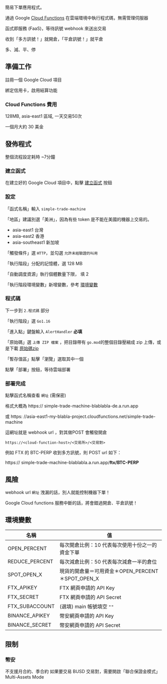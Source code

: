簡易下單應用程式。

通過 Google [Cloud Functions](https://cloud.google.com/functions?hl=zh-tw) 在雲端環境中執行程式碼，無需管理伺服器

函式即服務 (FaaS)，等待訊號 webhook 來送出交易

收到「多方訊號！」就開倉，「平倉訊號！」就平倉

多、減、平、停

## 準備工作

註冊一個 Google Cloud 項目

綁定信用卡，啟用結算功能

### Cloud Functions 費用

128MB, asia-east1 區域, 一天交易50次

一個月大約 30 美金

## 發佈程式

整個流程設定耗時 ~7分鐘

### 建立函式

在建立好的 Google Cloud 項目中，點擊 [建立函式](https://console.cloud.google.com/functions/add?hl=zh-tw) 按鈕

### 設定

「函式名稱」輸入 `simple-trade-machine`

「地區」建議別選「美洲」，因為有些 token 是不能在美國的機器上交易的。

- asia-east1 台灣
- asia-east2 香港
- asia-southeast1 新加坡

「觸發條件」選 `HTTP`，並勾選 `允許未經驗證的叫用`

「執行階段」分配的記憶體，選 128 MB

「自動調度資源」執行個體數量下限， 填 2

「執行階段環境變數」新增變數，參考 [環境變數](#環境變數)

### 程式碼

下一步到 `2.程式碼` 部分

「執行階段」選 `Go1.16`

「進入點」鍵盤輸入 `AlertHandler` **必填**

「原始碼」選 `上傳 ZIP 檔案` ，把目錄帶有 `go.mod`的整個目錄壓縮成 zip
上傳，或是下載 [原始碼zip](https://github.com/snakehopper/simple-trade-machine/archive/refs/heads/master.zip)

「暫存值區」點擊「瀏覽」選取其中一個

點擊「部署」按鈕，等待雲端部署

### 部署完成

點擊函式名稱查看 `網址` (需保密)

格式大概為 https:// simple-trade-machine-blablabla-de.a.run.app

或 https: //asia-east1-my-blabla-project.cloudfunctions.net/simple-trade-machine

這網址就是 webhook url ，對其做POST 會觸發開倉

`https://<cloud-function-host>/<交易所>/<交易對>`

例如 FTX 的 BTC-PERP 收到多方訊號，則 POST url 如下：

https:// simple-trade-machine-blablabla.a.run.app/**ftx/BTC-PERP**

## 風險

webhook url `網址` 洩漏的話，別人就能控制機器下單！

Google Cloud functions 服務中斷的話，將會錯過開倉、平倉訊號！

## 環境變數

| 名稱             | 值                                    |
|----------------|--------------------------------------|
| OPEN_PERCENT   | 每次開倉比例：10 代表每次使用十份之一的資金下單            |
| REDUCE_PERCENT | 每次減倉比例：50 代表每次減倉一半的倉位                |
| SPOT_OPEN_X    | 現貨的開倉量＝可用資金＊OPEN_PERCENT＊SPOT_OPEN_X |
| FTX_APIKEY     | FTX 網頁申請的 API Key                    |   
| FTX_SECRET     | FTX 網頁申請的 API Secret                 |   
| FTX_SUBACCOUNT | (選填) main 帳號填空 `""`                  |   
| BINANCE_APIKEY | 幣安網頁申請的 API Key                      |   
| BINANCE_SECRET | 幣安網頁申請的 API Secret                   |   

## 限制

### 幣安

不支援月合約、季合約
如果要交易 BUSD 交易對，需要開啟「聯合保證金模式」Multi-Assets Mode